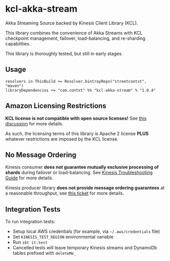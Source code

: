# kcl-akka-stream
Akka Streaming Source backed by Kinesis Client Library (KCL).

This library combines the convenience of Akka Streams with KCL checkpoint management, failover, load-balancing,
and re-sharding capabilities.

This library is thoroughly tested, but still in early stages.

## Usage

```
resolvers in ThisBuild += Resolver.bintrayRepo("streetcontxt", "maven")
libraryDependencies += "com.contxt" %% "kcl-akka-stream" % "1.0.4"
```

## Amazon Licensing Restrictions
**KCL license is not compatible with open source licenses!** See
[this discussion](https://issues.apache.org/jira/browse/LEGAL-198) for more details.

As such, the licensing terms of this library is Apache 2 license **PLUS** whatever restrictions
are imposed by the KCL license.


## No Message Ordering
Kinesis consumer **does not guarantee mutually exclusive processing of shards** during failover or load-balancing.
See [Kinesis Troubleshooting Guide](http://docs.aws.amazon.com/streams/latest/dev/troubleshooting-consumers.html)
for more details.

Kinesis producer library **does not provide message ordering guarantees** at a reasonable throughput,
see [this ticket](https://github.com/awslabs/amazon-kinesis-producer/issues/23) for more details.


## Integration Tests
To run integration tests:
* Setup local AWS credentials (for example, via `~/.aws/credentials` file)
* Set `KINESIS_TEST_REGION` environmental variable
* Run `sbt it:test`
* Cancelled tests will leave temporary Kinesis streams and DynamoDb tables prefixed with `deleteMe_`
